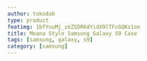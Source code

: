 ```yaml
---
author: tokodab
type: product
featimg: 1bfYuuMj_zeZSDR6dYidX9lTFcGQKs1on
title: Moana Style Samsung Galaxy S9 Case
tags: [samsung, galaxy, s9]
category: [samsung]
---
```


